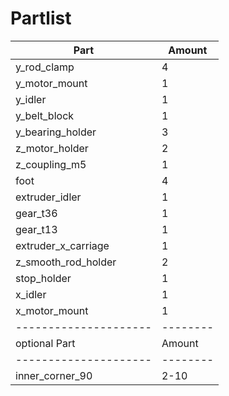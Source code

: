 # Partlist

|Part                 | Amount |
|---------------------|--------|
| y_rod_clamp   		  | 4      |  
| y_motor_mount 		  | 1      |
| y_idler			        | 1      |
| y_belt_block		    | 1      |
| y_bearing_holder	  | 3      |
| z_motor_holder		  | 2      |
| z_coupling_m5		    | 1      |
| foot			          | 4      |
| extruder_idler		  | 1      |
| gear_t36		        | 1      |
| gear_t13		        | 1      |
| extruder_x_carriage	| 1      |
| z_smooth_rod_holder	| 2      |
| stop_holder		      | 1      |
| x_idler			        | 1      |
| x_motor_mount		    | 1      |
|---------------------|--------|
|optional Part        | Amount |
|---------------------|--------|
| inner_corner_90		  | 2-10   |
